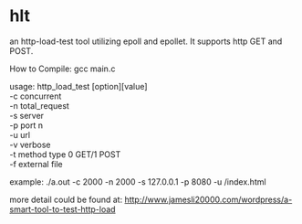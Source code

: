 # hlt
an http-load-test tool utilizing epoll and epollet.
It supports http GET and POST.

How to Compile:   gcc main.c

usage:
  http_load_test [option][value] </br>
 -c concurrent </br>
 -n total_request </br>
 -s server </br>
 -p port n  </br>
 -u url </br>
 -v verbose  </br>
 -t method type 0 GET/1 POST </br>
 -f external file </br>

example:
  ./a.out -c 2000 -n 2000 -s 127.0.0.1 -p 8080 -u /index.html   

more detail could be found at:
 http://www.jamesli20000.com/wordpress/a-smart-tool-to-test-http-load
